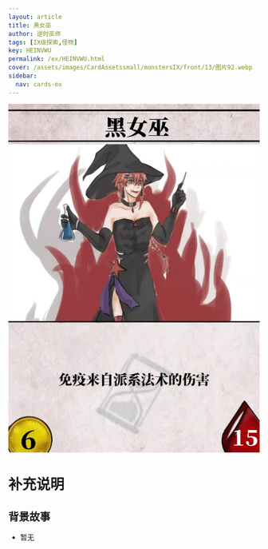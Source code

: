 ```yaml
---
layout: article
title: 黑女巫
author: 逆时巫师
tags: [IX级探索,怪物]
key: HEINVWU
permalink: /ex/HEINVWU.html
cover: /assets/images/CardAssetssmall/monstersIX/front/13/图片92.webp
sidebar:
  nav: cards-ex
---
```

![](/assets/images/CardAssets/monstersIX/front/13/图片92.webp)

# 补充说明



## 背景故事
* 暂无
